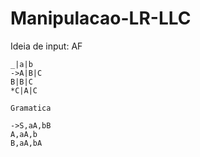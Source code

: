 # Manipulacao-LR-LLC

Ideia de input:
    AF

    _|a|b
    ->A|B|C
    B|B|C
    *C|A|C

    Gramatica

    ->S,aA,bB
    A,aA,b
    B,aA,bA
